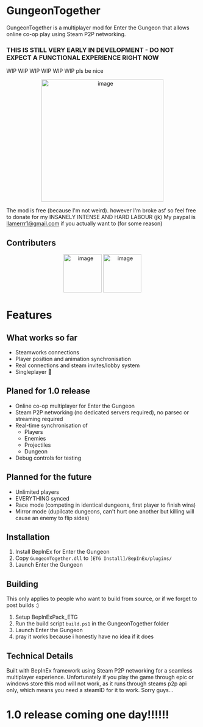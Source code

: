 # GungeonTogether

GungeonTogether is a multiplayer mod for Enter the Gungeon that allows online co-op play using Steam P2P networking.
### THIS IS STILL VERY EARLY IN DEVELOPMENT - DO NOT EXPECT A FUNCTIONAL EXPERIENCE RIGHT NOW
WIP WIP WIP WIP WIP WIP pls be nice 

<p align="center" href="https://github.com/llamerrr/GungeonTogether">
<img height="320" alt="image" src="https://github.com/user-attachments/assets/6c485240-5e3c-44ee-93bb-747d27a0731e"/>
</p>

The mod is free (because I'm not weird). however I'm broke asf so feel free to donate for my INSANELY INTENSE AND HARD LABOUR (jk)
My paypal is llamerrr1@gmail.com if you actually want to (for some reason)
## Contributers 
<p align="center" href="https://github.com/llamerrr/GungeonTogether">
<img height="100" alt="image" src="https://avatars.githubusercontent.com/u/47313866?v=4"/>
<img height="100" alt="image" src="https://avatars.githubusercontent.com/u/88169809?v=4"/>
</p>

# Features
## What works so far
- Steamworks connections
- Player position and animation synchronisation 
- Real connections and steam invites/lobby system
- Singleplayer 💙
  
## Planed for 1.0 release
- Online co-op multiplayer for Enter the Gungeon
- Steam P2P networking (no dedicated servers required), no parsec or streaming required
- Real-time synchronisation of
  - Players
  - Enemies
  - Projectiles
  - Dungeon
- Debug controls for testing
  
## Planned for the future
- Unlimited players
- EVERYTHING synced
- Race mode (competing in identical dungeons, first player to finish wins)
- Mirror mode (dupilcate dungeons, can't hurt one another but killing will cause an enemy to flip sides)

## Installation
1. Install BepInEx for Enter the Gungeon
2. Copy `GungeonTogether.dll` to `[ETG Install]/BepInEx/plugins/`
3. Launch Enter the Gungeon

## Building
This only applies to people who want to build from source, or if we forget to post builds :)
1. Setup BepInExPack_ETG
2. Run the build script `build.ps1` in the GungeonTogether folder
3. Launch Enter the Gungeon
4. pray it works because i honestly have no idea if it does

## Technical Details
Built with BepInEx framework using Steam P2P networking for a seamless multiplayer experience.
Unfortunately if you play the game through epic or windows store this mod will not work, as it runs through steams p2p api only, which means you need a steamID for it to work. Sorry guys...

# 1.0 release coming one day!!!!!!
